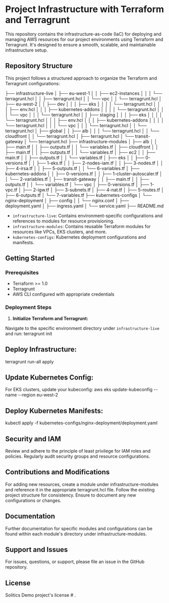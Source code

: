 # Project Infrastructure with Terraform and Terragrunt

This repository contains the infrastructure-as-code (IaC) for deploying and managing AWS resources for our project environments using Terraform and Terragrunt. It's designed to ensure a smooth, scalable, and maintainable infrastructure setup.

## Repository Structure

This project follows a structured approach to organize the Terraform and Terragrunt configurations:

├── infrastructure-live
│   ├── eu-west-1
│   │   ├── ec2-instances
│   │   │   └── terragrunt.hcl
│   │   ├── terragrunt.hcl
│   │   └── vpc
│   │       └── terragrunt.hcl
│   ├── eu-west-2
│   │   ├── dev
│   │   │   ├── eks
│   │   │   │   └── terragrunt.hcl
│   │   │   ├── env.hcl
│   │   │   ├── kubernetes-addons
│   │   │   │   └── terragrunt.hcl
│   │   │   └── vpc
│   │   │       └── terragrunt.hcl
│   │   ├── staging
│   │   │   ├── eks
│   │   │   │   └── terragrunt.hcl
│   │   │   ├── env.hcl
│   │   │   ├── kubernetes-addons
│   │   │   │   └── terragrunt.hcl
│   │   │   └── vpc
│   │   │       └── terragrunt.hcl
│   │   └── terragrunt.hcl
│   ├── global
│   │   ├── alb
│   │   │   └── terragrunt.hcl
│   │   └── cloudfront
│   │       └── terragrunt.hcl
│   ├── terragrunt.hcl 
│   └── transit-gateway
│       └── terragrunt.hcl
├── infrastructure-modules
│   ├── alb
│   │   ├── main.tf
│   │   ├── outputs.tf
│   │   └── variables.tf
│   ├── cloudfront
│   │   ├── main.tf
│   │   ├── outputs.tf
│   │   └── variables.tf
│   ├── ec2
│   │   ├── main.tf
│   │   ├── outputs.tf
│   │   └── variables.tf
│   ├── eks
│   │   ├── 0-versions.tf
│   │   ├── 1-eks.tf
│   │   ├── 2-nodes-iam.tf
│   │   ├── 3-nodes.tf
│   │   ├── 4-irsa.tf
│   │   ├── 5-outputs.tf
│   │   └── 6-variables.tf
│   ├── kubernetes-addons
│   │   ├── 0-versions.tf
│   │   ├── 1-cluster-autoscaler.tf
│   │   └── 2-variables.tf
│   ├── transit-gateway
│   │   ├── main.tf
│   │   ├── outputs.tf
│   │   └── variables.tf
│   └── vpc
│       ├── 0-versions.tf
│       ├── 1-vpc.tf
│       ├── 2-igw.tf
│       ├── 3-subnets.tf
│       ├── 4-nat.tf
│       ├── 5-routes.tf
│       ├── 6-outputs.tf
│       └── 7-variables.tf
├── kubernetes-configs
│   └── nginx-deployment
│       ├── config
│       │   └── nginx.conf
│       ├── deployment.yaml
│       ├── ingress.yaml
│       └── service.yaml
├── README.md


- `infrastructure-live`: Contains environment-specific configurations and references to modules for resource provisioning.
- `infrastructure-modules`: Contains reusable Terraform modules for resources like VPCs, EKS clusters, and more.
- `kubernetes-configs`: Kubernetes deployment configurations and manifests.

## Getting Started

### Prerequisites

- Terraform >= 1.0
- Terragrunt
- AWS CLI configured with appropriate credentials

### Deployment Steps

1. **Initialize Terraform and Terragrunt:**

Navigate to the specific environment directory
under `infrastructure-live` and run:
terragrunt init

## Deploy Infrastructure:
terragrunt run-all apply

## Update Kubernetes Config:
For EKS clusters, update your kubeconfig:
aws eks update-kubeconfig --name <cluster-name> --region eu-west-2

## Deploy Kubernetes Manifests:
kubectl apply -f kubernetes-configs/nginx-deployment/deployment.yaml

## Security and IAM
Review and adhere to the principle of least privilege for IAM roles and policies.
Regularly audit security groups and resource configurations.

## Contributions and Modifications
For adding new resources, create a module under infrastructure-modules and reference it in the appropriate terragrunt.hcl file.
Follow the existing project structure for consistency.
Ensure to document any new configurations or changes.

## Documentation
Further documentation for specific modules and configurations can be found within each module's directory under infrastructure-modules.

## Support and Issues
For issues, questions, or support, please file an issue in the GitHub repository.

## License
Solitics Demo project's license # .

